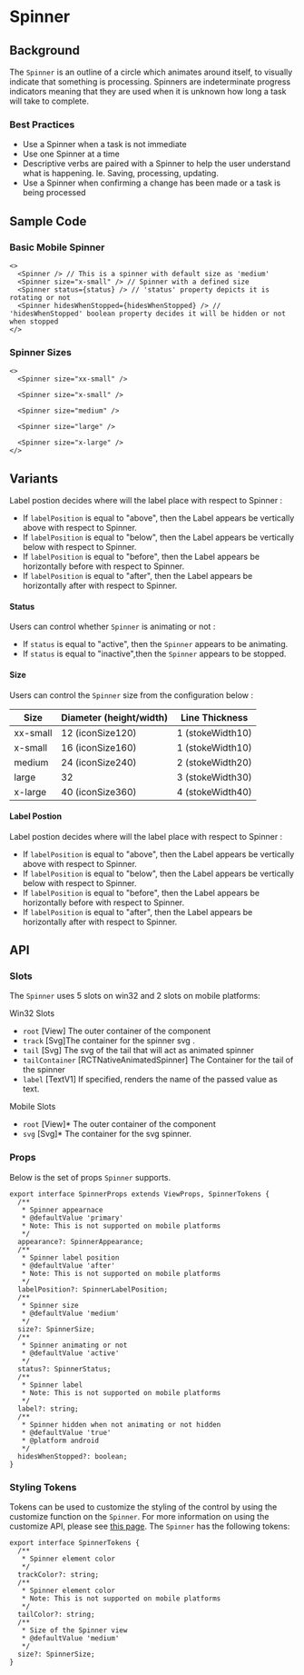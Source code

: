# Spinner

## Background

The `Spinner` is an outline of a circle which animates around itself, to visually indicate that something is processing. Spinners are indeterminate progress indicators meaning that they are used when it is unknown how long a task will take to complete.

### Best Practices

- Use a Spinner when a task is not immediate
- Use one Spinner at a time
- Descriptive verbs are paired with a Spinner to help the user understand what is happening. Ie. Saving, processing, updating.
- Use a Spinner when confirming a change has been made or a task is being processed

## Sample Code

### Basic Mobile Spinner

```tsx
<>
  <Spinner /> // This is a spinner with default size as 'medium'
  <Spinner size="x-small" /> // Spinner with a defined size
  <Spinner status={status} /> // 'status' property depicts it is rotating or not
  <Spinner hidesWhenStopped={hidesWhenStopped} /> // 'hidesWhenStopped' boolean property decides it will be hidden or not when stopped
</>
```

### Spinner Sizes

```tsx
<>
  <Spinner size="xx-small" />

  <Spinner size="x-small" />

  <Spinner size="medium" />

  <Spinner size="large" />

  <Spinner size="x-large" />
</>
```

## Variants

Label postion decides where will the label place with respect to Spinner :

- If `labelPosition` is equal to "above", then the Label appears be vertically above with respect to Spinner.
- If `labelPosition` is equal to "below", then the Label appears be vertically below with respect to Spinner.
- If `labelPosition` is equal to "before", then the Label appears be horizontally before with respect to Spinner.
- If `labelPosition` is equal to "after", then the Label appears be horizontally after with respect to Spinner.

#### Status

Users can control whether `Spinner` is animating or not :

- If `status` is equal to "active", then the `Spinner` appears to be animating.
- If `status` is equal to "inactive",then the `Spinner` appears to be stopped.

#### Size

Users can control the `Spinner` size from the configuration below :

| Size     | Diameter (height/width) | Line Thickness   |
| -------- | ----------------------- | ---------------- |
| xx-small | 12 (iconSize120)        | 1 (stokeWidth10) |
| x-small  | 16 (iconSize160)        | 1 (stokeWidth10) |
| medium   | 24 (iconSize240)        | 2 (stokeWidth20) |
| large    | 32                      | 3 (stokeWidth30) |
| x-large  | 40 (iconSize360)        | 4 (stokeWidth40) |

#### Label Postion

Label postion decides where will the label place with respect to Spinner :

- If `labelPosition` is equal to "above", then the Label appears be vertically above with respect to Spinner.
- If `labelPosition` is equal to "below", then the Label appears be vertically below with respect to Spinner.
- If `labelPosition` is equal to "before", then the Label appears be horizontally before with respect to Spinner.
- If `labelPosition` is equal to "after", then the Label appears be horizontally after with respect to Spinner.

## API

### Slots

The `Spinner` uses 5 slots on win32 and 2 slots on mobile platforms:

Win32 Slots

- `root` [View] The outer container of the component
- `track` [Svg]The container for the spinner svg .
- `tail` [Svg] The svg of the tail that will act as animated spinner
- `tailContainer` [RCTNativeAnimatedSpinner] The Container for the tail of the spinner
- `label` [TextV1] If specified, renders the name of the passed value as text.

Mobile Slots

- `root` [View]\* The outer container of the component
- `svg` [Svg]\* The container for the svg spinner.

### Props

Below is the set of props `Spinner` supports.

```tsx
export interface SpinnerProps extends ViewProps, SpinnerTokens {
  /**
   * Spinner appearnace
   * @defaultValue 'primary'
   * Note: This is not supported on mobile platforms
   */
  appearance?: SpinnerAppearance;
  /**
   * Spinner label position
   * @defaultValue 'after'
   * Note: This is not supported on mobile platforms
   */
  labelPosition?: SpinnerLabelPosition;
  /**
   * Spinner size
   * @defaultValue 'medium'
   */
  size?: SpinnerSize;
  /**
   * Spinner animating or not
   * @defaultValue 'active'
   */
  status?: SpinnerStatus;
  /**
   * Spinner label
   * Note: This is not supported on mobile platforms
   */
  label?: string;
  /**
   * Spinner hidden when not animating or not hidden
   * @defaultValue 'true'
   * @platform android
   */
  hidesWhenStopped?: boolean;
}
```

### Styling Tokens

Tokens can be used to customize the styling of the control by using the customize function on the `Spinner`. For more information on using the customize API, please see [this page](https://github.com/microsoft/fluentui-react-native/blob/main/packages/framework/composition/README.md). The `Spinner` has the following tokens:

```tsx
export interface SpinnerTokens {
  /**
   * Spinner element color
   */
  trackColor?: string;
  /**
   * Spinner element color
   * Note: This is not supported on mobile platforms
   */
  tailColor?: string;
  /**
   * Size of the Spinner view
   * @defaultValue 'medium'
   */
  size?: SpinnerSize;
}
```
